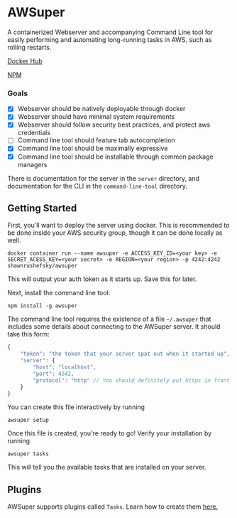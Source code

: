 # AWSuper

A containerized Webserver and accompanying Command Line tool for easily performing and automating long-running tasks in AWS, such as rolling restarts.

[Docker Hub](https://hub.docker.com/r/shawnrushefsky/awsuper/)

[NPM](https://www.npmjs.com/package/awsuper)

### Goals

- [x] Webserver should be natively deployable through docker
- [x] Webserver should have minimal system requirements
- [x] Webserver should follow security best practices, and protect aws credentials
- [ ] Command line tool should feature tab autocompletion
- [x] Command line tool should be maximally expressive
- [x] Command line tool should be installable through common package managers

There is documentation for the server in the `server` directory, and documentation for the CLI in the `command-line-tool` directory.

## Getting Started

First, you'll want to deploy the server using docker. This is recommended to be done inside your AWS security group, though it can be done locally as well.

```shell
docker container run --name awsuper -e ACCESS_KEY_ID=<your key> -e SECRET_ACESS_KEY=<your secret> -e REGION=<your region> -p 4242:4242 shawnrushefsky/awsuper
```

This will output your auth token as it starts up. Save this for later.

Next, install the command line tool:

```shell
npm install -g awsuper
```

The command line tool requires the existence of a file `~/.awsuper` that includes some details about connecting to the AWSuper server. It should take this form:

```javascript
{
    "token": "the token that your server spat out when it started up",
    "server": {
        "host": "localhost",
        "port": 4242,
        "protocol": "http" // You should definitely put https in front of this server in production
    }
}
```

You can create this file interactively by running

```shell
awsuper setup
```

Once this file is created, you're ready to go! Verify your installation by running

```shell
awsuper tasks
```

This will tell you the available tasks that are installed on your server.

## Plugins

AWSuper supports plugins called `Tasks`. Learn how to create them [here.](https://github.com/shawnrushefsky/awsuper/tree/master/server#tasks)
